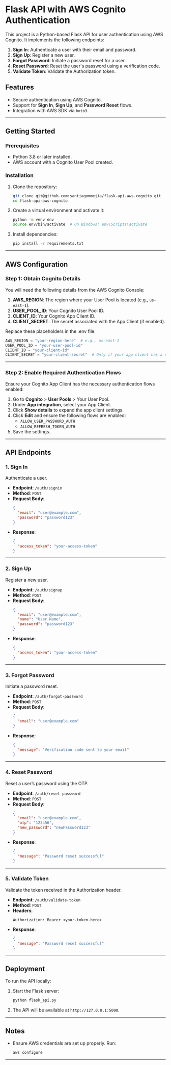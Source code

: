 
# Flask API with AWS Cognito Authentication

This project is a Python-based Flask API for user authentication using AWS Cognito. It implements the following endpoints:

1. **Sign In**: Authenticate a user with their email and password.
2. **Sign Up**: Register a new user.
3. **Forgot Password**: Initiate a password reset for a user.
4. **Reset Password**: Reset the user's password using a verification code.
5. **Validate Token**: Validate the Authorization token.

## Features
- Secure authentication using AWS Cognito.
- Support for **Sign In**, **Sign Up**, and **Password Reset** flows.
- Integration with AWS SDK via `boto3`.

---

## Getting Started

### Prerequisites
- Python 3.8 or later installed.
- AWS account with a Cognito User Pool created.

### Installation
1. Clone the repository:
   ```bash
   git clone git@github.com:santiagommejia/flask-api-aws-cognito.git
   cd flask-api-aws-cognito
   ```
2. Create a virtual environment and activate it:
   ```bash
   python -m venv env
   source env/bin/activate  # On Windows: env\Scripts\activate
   ```
3. Install dependencies:
   ```bash
   pip install -r requirements.txt
   ```

---

## AWS Configuration

### **Step 1: Obtain Cognito Details**
You will need the following details from the AWS Cognito Console:
1. **AWS_REGION**: The region where your User Pool is located (e.g., `us-east-1`).
2. **USER_POOL_ID**: Your Cognito User Pool ID.
3. **CLIENT_ID**: Your Cognito App Client ID.
4. **CLIENT_SECRET**: The secret associated with the App Client (if enabled).

Replace these placeholders in the .env file:
```python
AWS_REGION = "your-region-here"  # e.g., us-east-1
USER_POOL_ID = "your-user-pool-id"
CLIENT_ID = "your-client-id"
CLIENT_SECRET = "your-client-secret"  # Only if your app client has a secret
```

---

### **Step 2: Enable Required Authentication Flows**
Ensure your Cognito App Client has the necessary authentication flows enabled:
1. Go to **Cognito** > **User Pools** > Your User Pool.
2. Under **App integration**, select your App Client.
3. Click **Show details** to expand the app client settings.
4. Click **Edit** and ensure the following flows are enabled:
   - `ALLOW_USER_PASSWORD_AUTH`
   - `ALLOW_REFRESH_TOKEN_AUTH`
5. Save the settings.

---

## API Endpoints

### **1. Sign In**
Authenticate a user.
- **Endpoint**: `/auth/signin`
- **Method**: `POST`
- **Request Body**:
  ```json
  {
    "email": "user@example.com",
    "password": "password123"
  }
  ```
- **Response**:
  ```json
  {
    "access_token": "your-access-token"
  }
  ```

---

### **2. Sign Up**
Register a new user.
- **Endpoint**: `/auth/signup`
- **Method**: `POST`
- **Request Body**:
  ```json
  {
    "email": "user@example.com",
    "name": "User Name",
    "password": "password123"
  }
  ```
- **Response**:
  ```json
  {
    "access_token": "your-access-token"
  }
  ```

---

### **3. Forgot Password**
Initiate a password reset.
- **Endpoint**: `/auth/forgot-password`
- **Method**: `POST`
- **Request Body**:
  ```json
  {
    "email": "user@example.com"
  }
  ```
- **Response**:
  ```json
  {
    "message": "Verification code sent to your email"
  }
  ```

---

### **4. Reset Password**
Reset a user’s password using the OTP.
- **Endpoint**: `/auth/reset-password`
- **Method**: `POST`
- **Request Body**:
  ```json
  {
    "email": "user@example.com",
    "otp": "123456",
    "new_password": "newPassword123"
  }
  ```
- **Response**:
  ```json
  {
    "message": "Password reset successful"
  }
  ```

---

### **5. Validate Token**
Validate the token received in the Authorization header.
- **Endpoint**: `/auth/validate-token`
- **Method**: `POST`
- **Headers**:
  ```
  Authorization: Bearer <your-token-here>
  ```
- **Response**:
  ```json
  {
    "message": "Password reset successful"
  }
  ```

---
## Deployment
To run the API locally:
1. Start the Flask server:
   ```bash
   python flask_api.py
   ```
2. The API will be available at `http://127.0.0.1:5000`.

---

## Notes
- Ensure AWS credentials are set up properly. Run:
  ```bash
  aws configure
  ```

---


